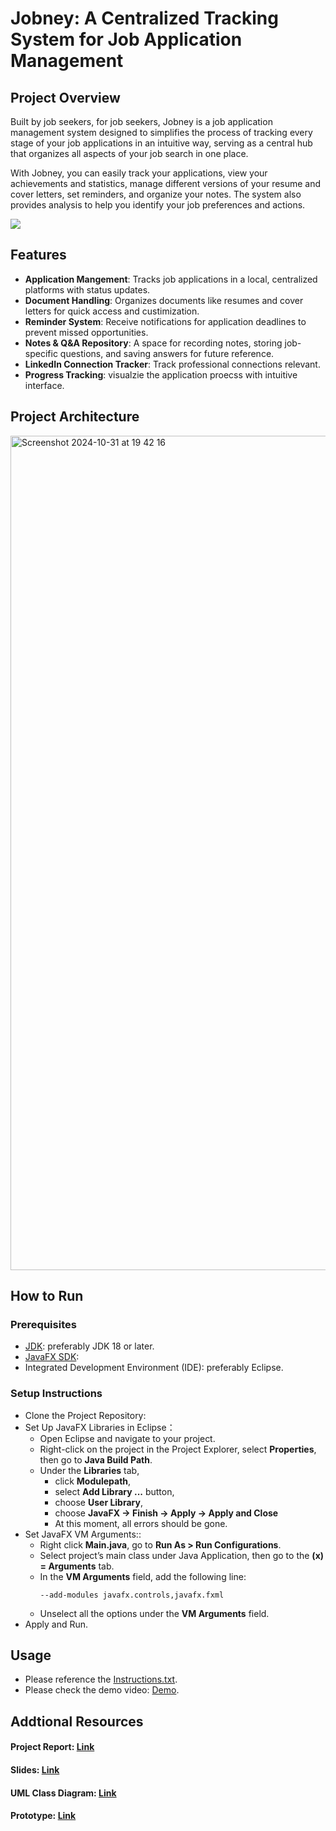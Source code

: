 # Jobney: A Centralized Tracking System for Job Application Management



## Project Overview

Built by job seekers, for job seekers, Jobney is a job application management system designed to simplifies the process of tracking every stage of your job applications in an intuitive way, serving as a central hub that organizes all aspects of your job search in one place.

With Jobney, you can easily track your applications, view your achievements and statistics, manage different versions of your resume and cover letters, set reminders, and organize your notes. The system also provides analysis to help you identify your job preferences and actions.

![](/src/images/demo.gif)

## Features

- **Application Mangement**: Tracks job applications in a local, centralized platforms with status updates.
- **Document Handling**: Organizes documents like resumes and cover letters for quick access and custimization.
- **Reminder System**: Receive notifications for application deadlines to prevent missed opportunities.
- **Notes & Q&A Repository**: A space for recording notes, storing job-specific questions, and saving answers for future reference.
- **LinkedIn Connection Tracker**: Track professional connections relevant.
- **Progress Tracking**: visualzie the application proecss with intuitive interface.

## Project Architecture

<img width="1335" alt="Screenshot 2024-10-31 at 19 42 16" src="https://github.com/user-attachments/assets/c8078d3b-5cc4-4c05-ae6c-ad95d1de729c">

## How to Run

### Prerequisites

- [JDK](https://www.oracle.com/java/technologies/downloads/): preferably JDK 18 or later.
- [JavaFX SDK](https://gluonhq.com/products/javafx/):
- Integrated Development Environment (IDE): preferably Eclipse.

### Setup Instructions

- Clone the Project Repository:
- Set Up JavaFX Libraries in Eclipse：
  - Open Eclipse and navigate to your project.
  - Right-click on the project in the Project Explorer, select **Properties**, then go to **Java Build Path**.
  - Under the **Libraries** tab,
    - click **Modulepath**,
    - select **Add Library ...** button,
    - choose **User Library**,
    - choose **JavaFX -> Finish -> Apply -> Apply and Close**
    - At this moment, all errors should be gone.
- Set JavaFX VM Arguments::
  - Right click **Main.java**, go to **Run As > Run Configurations**.
  - Select project’s main class under Java Application, then go to the **(x) = Arguments** tab.
  - In the **VM Arguments** field, add the following line:
    ```
    --add-modules javafx.controls,javafx.fxml
    ```
  - Unselect all the options under the **VM Arguments** field.
- Apply and Run.

## Usage

- Please reference the [Instructions.txt](Instructions.txt).
- Please check the demo video: [Demo](https://youtu.be/bKcWWTSydwU).

## Addtional Resources

#### Project Report: [Link](https://docs.google.com/document/d/1QpImLz9J1yayu8i30f3WyWGqRTSubBn4/edit?usp=sharing&ouid=114284426177446314643&rtpof=true&sd=true)

#### Slides: [Link](https://docs.google.com/presentation/d/1ZT6r_UiiytQRLCguPZym3zsI8ZSID15GqRnwdSC4kSQ/edit?usp=sharing)

#### UML Class Diagram: [Link](https://lucid.app/lucidchart/c5baed29-927d-44f6-a4ea-dda95cc16062/edit?invitationId=inv_2e5fe6aa-bac2-4c4a-b333-0c6fc8086428&page=0_0#)

#### Prototype: [Link](https://www.figma.com/proto/mpRm9GqzRcXTXuo8dgMkw8/Jobney?page-id=0%3A1&node-id=1-8&mode=design&t=qDoIqA679Ri2MJ9b-1)
